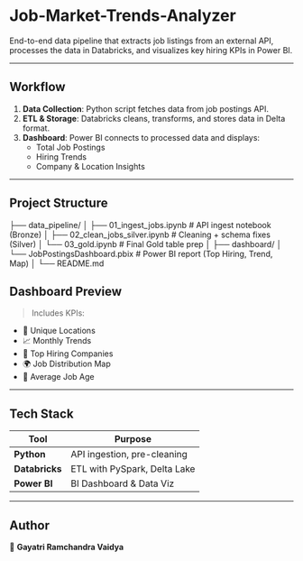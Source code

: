 #  Job-Market-Trends-Analyzer

End-to-end data pipeline that extracts job listings from an external API, processes the data in Databricks, and visualizes key hiring KPIs in Power BI.

---

##  Workflow

1. **Data Collection**: Python script fetches data from job postings API.
2. **ETL & Storage**: Databricks cleans, transforms, and stores data in Delta format.
3. **Dashboard**: Power BI connects to processed data and displays:
   - Total Job Postings
   - Hiring Trends
   - Company & Location Insights

---

##  Project Structure

├── data_pipeline/
│ ├── 01_ingest_jobs.ipynb # API ingest notebook (Bronze)
│ ├── 02_clean_jobs_silver.ipynb # Cleaning + schema fixes (Silver)
│ └── 03_gold.ipynb # Final Gold table prep
│
├── dashboard/
│ └── JobPostingsDashboard.pbix # Power BI report (Top Hiring, Trend, Map)
│
└── README.md


##  Dashboard Preview

> Includes KPIs:
- 📍 Unique Locations
- 📈 Monthly Trends
- 🏢 Top Hiring Companies
- 🌍 Job Distribution Map
- 📅 Average Job Age

---

##  Tech Stack

| Tool         | Purpose                     |
|--------------|------------------------------|
| **Python**   | API ingestion, pre-cleaning  |
| **Databricks** | ETL with PySpark, Delta Lake |
| **Power BI** | BI Dashboard & Data Viz      |

---

##  Author

👤 **Gayatri Ramchandra Vaidya**  